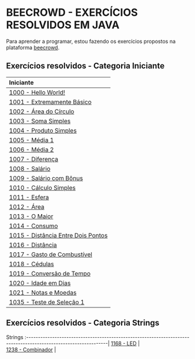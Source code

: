 
# BEECROWD - EXERCÍCIOS RESOLVIDOS EM JAVA

Para aprender a programar, estou fazendo os exercícios propostos na plataforma [beecrowd](https://www.beecrowd.com.br/judge/en/login).

## Exercícios resolvidos - Categoria Iniciante
Iniciante                                                                                                        |
:----------------------------------------------------------------------------------------------------------------|
[1000 - Hello World!](https://github.com/guto-silva/beecrowd-java/blob/master/BeeCrowd1000.java)                 |  
[1001 - Extremamente Básico](https://github.com/guto-silva/beecrowd-java/blob/master/BeeCrowd1001.java)          |
[1002 - Área do Círculo](https://github.com/guto-silva/beecrowd-java/blob/master/BeeCrowd1002.java)              |
[1003 - Soma Simples](https://github.com/guto-silva/beecrowd-java/blob/master/BeeCrowd1003.java)                 |
[1004 - Produto Simples](https://github.com/guto-silva/beecrowd-java/blob/master/BeeCrowd1004.java)              |
[1005 - Média 1](https://github.com/guto-silva/beecrowd-java/blob/master/BeeCrowd1005.java)                      |
[1006 - Média 2](https://github.com/guto-silva/beecrowd-java/blob/master/BeeCrowd1006.java)                      |
[1007 - Diferença](https://github.com/guto-silva/beecrowd-java/blob/master/BeeCrowd1007.java)                    |
[1008 - Salário](https://github.com/guto-silva/beecrowd-java/blob/master/BeeCrowd1008.java)                      |
[1009 - Salário com Bônus](https://github.com/guto-silva/beecrowd-java/blob/master/BeeCrowd1009.java)            |
[1010 - Cálculo Simples](https://github.com/guto-silva/beecrowd-java/blob/master/BeeCrowd1010.java)              |
[1011 - Esfera](https://github.com/guto-silva/beecrowd-java/blob/master/BeeCrowd1011.java)                       |
[1012 - Área](https://github.com/guto-silva/beecrowd-java/blob/master/BeeCrowd1012.java)                         |
[1013 - O Maior](https://github.com/guto-silva/beecrowd-java/blob/master/BeeCrowd1013.java)                      |
[1014 - Consumo](https://github.com/guto-silva/beecrowd-java/blob/master/BeeCrowd1014.java)                      |
[1015 - Distância Entre Dois Pontos](https://github.com/guto-silva/beecrowd-java/blob/master/BeeCrowd1015.java)  |  
[1016 - Distância](https://github.com/guto-silva/beecrowd-java/blob/master/BeeCrowd1016.java)                    |
[1017 - Gasto de Combustível](https://github.com/guto-silva/beecrowd-java/blob/master/BeeCrowd1017.java)         |  
[1018 - Cédulas](https://github.com/guto-silva/beecrowd-java/blob/master/BeeCrowd1018.java)                      |
[1019 - Conversão de Tempo](https://github.com/guto-silva/beecrowd-java/blob/master/BeeCrowd1019.java)           |
[1020 - Idade em Dias](https://github.com/guto-silva/beecrowd-java/blob/master/BeeCrowd1020.java)                |
[1021 - Notas e Moedas](https://github.com/guto-silva/beecrowd-java/blob/master/BeeCrowd1021.java)               |
[1035 - Teste de Seleção 1](https://github.com/guto-silva/beecrowd-java/blob/master/BeeCrowd1035.java)           |


## Exercícios resolvidos - Categoria Strings

Strings
:----------------------------------------------------------------------------------------------------------------|
[1168 - LED](https://github.com/guto-silva/beecrowd-java/blob/master/BeeCrowd1168.java)                          |  
[1238 - Combinador](https://github.com/guto-silva/beecrowd-java/blob/master/BeeCrowd1238.java)                   |  


